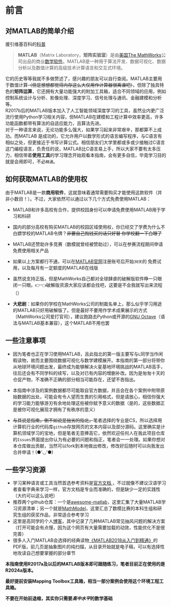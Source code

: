 # 前言

## 对MATLAB的简单介绍
援引维基百科的[科普](https://zh.wikipedia.org/wiki/MATLAB)

> **MATLAB**（Matrix Laboratory，**矩阵实验室**）是由[美国](https://zh.wikipedia.org/wiki/美国)[The MathWorks](https://zh.wikipedia.org/wiki/The_MathWorks)公司出品的商业[数学软件](https://zh.wikipedia.org/wiki/数学软件)。MATLAB是一种用于算法开发、数据可视化、数据分析以及数值计算的高级技术计算语言和交互式环境。  

它的历史等等我就不多做赘述了，感兴趣的朋友可以自行查阅。MATLAB主要用于数值计算~~（但是想想都觉得内存这么大仅用作计算器很离谱吧）~~，但除了独具特色的**矩阵运算**，它还拥有大量功能强大的附加工具箱，适合不同领域的应用，例如控制系统设计与分析、影像处理、深度学习、信号处理与通讯、金融建模和分析等。  
R2017b后的MATLAB版本加入了人工智能领域深度学习的工具，虽然业内更广泛流行使用Python学习相关内容，但MATLAB在建模和工程计算中效率更高，许多功能函数都带有算法的自适应能力，且算法先进。  
对于一种语言来说，无论功能多么强大，如果学习起来非常艰辛，那都算不上成功。而MATLAB 是成功的，它允许用户以数学形式的语言编写程序，与C语言有相似之处，但更接近于书写计算公式。相信朋友们大学里都或多或少接触过C语言这门编程语言，负责任的说，MATLAB比C语言易上手，所以大家不要有太多压力，相信带着**使用工具**的学习理念开始观看本指南，会有更多自信，毕竟学习目的就是会用即可，不必`精通`。  

## 如何获取MATLAB的使用权
由于MATLAB是一款**商用软件**，这就意味着通常需要购买才能使用这款软件（并非小数目！）。不过，大家依然可以通过以下几个方式免费使用MATLAB：  

- MATLAB和许多高校有合作，提供校园身份可以申请免费使用MATLAB用于学习和科研

- 国内的部分高校有购买MATLAB的校园区域使用权，你已经交了学费为什么不白嫖学校的MATLAB令牌？~~非要自己掏钱买的话只好替
你学校翻一下白眼了~~

- MATLAB还赞助许多竞赛（数模就曾经被赞助过），可以在参赛流程期间申请免费使用相关产品

- 如果以上方案都行不通，可以在[MATLAB官网](https://www.mathworks.com/products/matlab.html)注册账号后开始`30天`的
免费试用，以及每月有一定额度的MATLAB在线版

- 虽然说支持正版，但是MathWorks自己都对全球肆虐的破解版软件睁一只眼闭一只眼。👉👈破解版资源大家应该都会找吧，这要是不会我就写出来流程（）

- **大悲剧**：如果你的学校在MathWorks公司的制裁名单上，那么似乎学习用途的MATLAB只好用破解版了。但是最好不要用作学术成果展示的方式（MathWorks公司爱打官司），建议跑路去Python或开源的[GNU Octave](https://octave.org/)（语法与MATLAB基本兼容），这个MATLAB不用也罢

## 一些注意事项

- 因为笔者也正在学习使用MATLAB，且此指北的第一版主要写与`L`同学当作闲暇读物，故而主要围绕数据可视化与数学建模展开。本指南的第一部分将带你从地球环境问题出发，最终成为能够解决火星基地环境挑战的MATLAB高手，往后还会有不同学科的续写，以及对已有内容的增删补改。因为是匆匆十天的仓促产物，不准确不正确的部分相当可能存在，还望不吝指出。

- 本指南中涉及的案例数据都尽可能取自官方数据，并且会在各个案例中附带原始数据的出处，可能会有令人望而生畏的引用格式，但是请放心，相信你强大的学习能力能够游刃有余地处理这些被你赋予意义的数据（是的，这些数据正是被你可视化展现才拥有了有秩序的意义）

- ~~与其说是指南，倒不如说是拙劣的指北，~~笔者选择的专业是CS，所以选择用计算机行业的代码库`github`存放网页的文本内容以及部分源码。这里确实是计算机领域学习的宝地，但是笔者无意捧高它，依然欢迎任何人在我此项目仓库的`Issues`界面提出你认为有必要的问题和指正，笔者会一一处理。如果你想对本仓库做出贡献，当然可以fork到本地做出修改，修改好后随时可以向我发出合并申请！(●'◡'●)

## 一些学习资源

- 学习某种语言或工具当然首选参考资料是[官方文档 ](https://www.mathworks.com/help/matlab/getting-started-with-matlab.html)，不过就像不建议汉语学习者查看字典来学习一样，官方文档是专业而准确的，但是缺少一定的实践性（大约可以这么说吧）
- 推荐两个github仓库：一个是[awesome-matlab](https://github.com/uhub/awesome-matlab)，这里汇集了大量MATLAB学习资源清单；另一个就是[MathModel](https://github.com/zhanwen/MathModel)，这里汇总了数模比赛的本科生组和研究生组的获奖作品，非常适合参考学习
- 这里是高同学的个人[博客](https://gsy00517.github.io/tags/matlab/)，其中记录了几种MATLAB常见抽风问题的解决方案（打开可能会有点慢，因为这个网页有大量需要加载的动效，性能优化不是很完善）
- 很多人入门MATLAB会选择的经典读物[《MATLAB2018从入门到精通》](https://share.weiyun.com/RHzQAVvy)的PDF版，前几页是抽象图片的纯扫描，从目录开始就是电子稿，可以有选择性地攻读自己想要掌握的部分章节

**本指南使用R2017a及以后的MATLAB版本即可跟随练习，笔者目前正在使用的是R2024a版本。**  

**最好提前安装Mapping Toolbox工具箱，相当一部分案例会使用这个环境工程工具箱。**  

**不要在开始前退缩，其实你只需要*高中水平*的数学基础**